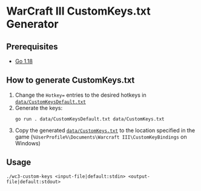 # WarCraft III CustomKeys.txt Generator

## Prerequisites

- [Go 1.18](https://go.dev/doc/install)

## How to generate CustomKeys.txt

1. Change the `Hotkey=` entries to the desired hotkeys in
   [`data/CustomKeysDefault.txt`](data/CustomKeysDefault.txt)
1. Generate the keys:
   ```shell-session
   go run . data/CustomKeysDefault.txt data/CustomKeys.txt
   ```
1. Copy the generated [`data/CustomKeys.txt`](data/CustomKeys.txt) to the
   location specified in the game
   (`%UserProfile%\Documents\Warcraft III\CustomKeyBindings` on Windows)

## Usage

```shell-session
./wc3-custom-keys <input-file|default:stdin> <output-file|default:stdout>
```

